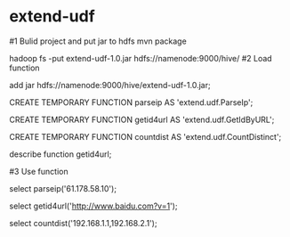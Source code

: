 # extend-udf

#1 Bulid project and put jar to hdfs 
mvn package

hadoop fs -put extend-udf-1.0.jar hdfs://namenode:9000/hive/
#2 Load function

add jar hdfs://namenode:9000/hive/extend-udf-1.0.jar;

CREATE TEMPORARY FUNCTION parseip AS 'extend.udf.ParseIp';

CREATE TEMPORARY FUNCTION getid4url AS 'extend.udf.GetIdByURL';

CREATE TEMPORARY FUNCTION countdist AS 'extend.udf.CountDistinct';

describe function getid4url;

#3 Use function

select parseip('61.178.58.10');

select getid4url('http://www.baidu.com?v=1');

select countdist('192.168.1.1,192.168.2.1');



